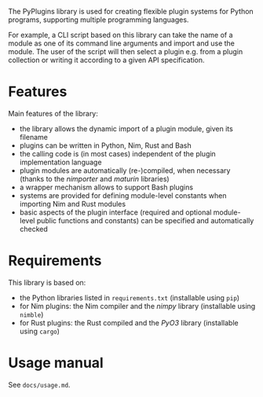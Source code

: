 The PyPlugins library is used for creating flexible plugin systems
for Python programs, supporting multiple programming languages.

For example, a CLI script based on this library can take the name of
a module as one of its command line arguments and import and use the module.
The user of the script will then select a plugin e.g. from a plugin collection
or writing it according to a given API specification.

# Features

Main features of the library:
- the library allows the dynamic import of a plugin module, given its filename
- plugins can be written in Python, Nim, Rust and Bash
- the calling code is (in most cases) independent of the plugin
  implementation language
- plugin modules are automatically (re-)compiled, when necessary
  (thanks to the _nimporter_ and _maturin_ libraries)
- a wrapper mechanism allows to support Bash plugins
- systems are provided for defining module-level constants when importing
  Nim and Rust modules
- basic aspects of the plugin interface (required and optional module-level
  public functions and constants) can be specified and
  automatically checked

# Requirements

This library is based on:
- the Python libraries listed in ``requirements.txt``
  (installable using ``pip``)
- for Nim plugins: the Nim compiler and the _nimpy_ library
  (installable using ``nimble``)
- for Rust plugins: the Rust compiled and the _PyO3_ library
  (installable using ``cargo``)

# Usage manual

See ``docs/usage.md``.
